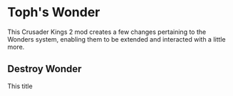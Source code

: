 # Toph's Wonder
This Crusader Kings 2 mod creates a few changes pertaining to the Wonders system, enabling them to be extended and interacted with a little more.

## Destroy Wonder
This title 